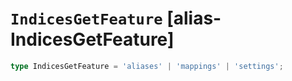 # `IndicesGetFeature` [alias-IndicesGetFeature]
```typescript
type IndicesGetFeature = 'aliases' | 'mappings' | 'settings';
```
